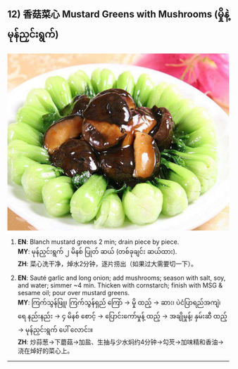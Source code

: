 ## 12) 香菇菜心 Mustard Greens with Mushrooms (မှိုနဲ့ မုန်ညှင်းရွက်)
![香菇菜心 Mustard Greens with Mushrooms (မှိုနဲ့ မုန်ညှင်းရွက်)](image/12.jpg)

1. **EN**: Blanch mustard greens 2 min; drain piece by piece.  
   **MY**: မုန်ညှင်းရွက် ၂ မိနစ် ပြုတ် ဆယ် (တစ်ခုချင်း ဆယ်ထား).  
   **ZH**: 菜心洗干净，焯水2分钟，逐片捞出（如果过大需要切一下）。

2. **EN**: Sauté garlic and long onion; add mushrooms; season with salt, soy, and water; simmer ~4 min. Thicken with cornstarch; finish with MSG & sesame oil; pour over mustard greens.  
   **MY**: ကြက်သွန်ဖြူ၊ ကြက်သွန်ရှည် ကြော် → မှို ထည့် → ဆား၊ ပဲငံပြာရည်အကျဲ၊ ရေ နည်းနည်း → ၄ မိနစ် စောင့် → ပြောင်းကော်မှုန့် ထည့် → အချိုမှုန့်၊ နှမ်းဆီ ထည့် → မုန်ညှင်းရွက် ပေါ် လောင်း။  
   **ZH**: 炒蒜葱→下蘑菇→加盐、生抽与少水焖约4分钟→勾芡→加味精和香油→浇在焯好的菜心上。

---
